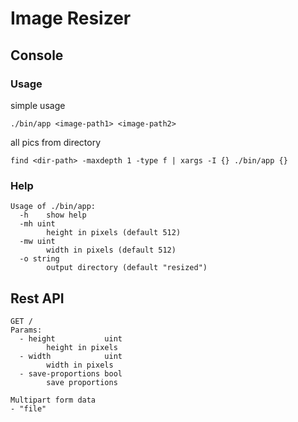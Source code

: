 # Image Resizer

## Console

### Usage

simple usage

```shell
./bin/app <image-path1> <image-path2>
```

all pics from directory

```shell
find <dir-path> -maxdepth 1 -type f | xargs -I {} ./bin/app {}
```

### Help

```
Usage of ./bin/app:
  -h    show help
  -mh uint
        height in pixels (default 512)
  -mw uint
        width in pixels (default 512)
  -o string
        output directory (default "resized")
```

## Rest API

```
GET /
Params:
  - height           uint
        height in pixels
  - width            uint
        width in pixels
  - save-proportions bool
        save proportions 

Multipart form data
- "file"
```
